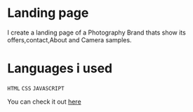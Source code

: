 # Landing page
I create a landing page of a Photography Brand thats show its offers,contact,About and Camera samples.
# Languages i used
`HTML` `CSS` `JAVASCRIPT`

You can check it out [here](https://codewith-yush.github.io/Landing-page-/)
